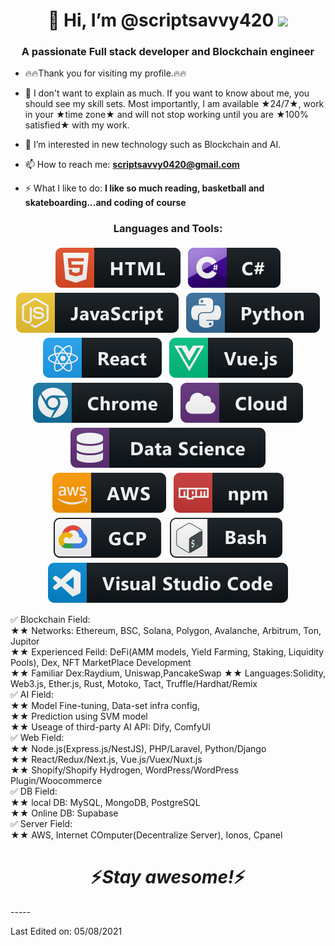 
<h1 align="center">👋 Hi, I’m @scriptsavvy420 <img height="40" src="https://emoji.gg/assets/emoji/7333-parrotdance.gif"></h1>
<h3 align="center">A passionate Full stack developer and Blockchain engineer</h3>

- 🔥🔥Thank you for visiting my profile.🔥🔥



- 👀 I don't want to explain as much. If you want to know about me, you should see my skill sets.
  Most importantly, I am available ★24/7★, work in your ★time zone★ and will not stop working until you are ★100% satisfied★ with my work.

- 👀 I’m interested in new technology such as Blockchain and AI.

- 📫 How to reach me: **scriptsavvy0420@gmail.com**

- ⚡ What I like to do: **I like so much reading, basketball and skateboarding...and coding of course**


<h3 align="center">Languages and Tools:</h3>

<p align="center">
  <!-- For more icons please follow  https://github.com/MikeCodesDotNET/ColoredBadges -->
  <img src="https://raw.githubusercontent.com/8bithemant/8bithemant/master/svg/dev/languages/html.svg" alt="html" style="vertical-align:top; margin:4px">    
  <img src="https://raw.githubusercontent.com/8bithemant/8bithemant/master/svg/dev/languages/csharp.svg" alt="csharp" style="vertical-align:top; margin:4px">
  <img src="https://raw.githubusercontent.com/8bithemant/8bithemant/master/svg/dev/languages/js.svg" alt="js" style="vertical-align:top; margin:4px">
  <img src="https://raw.githubusercontent.com/8bithemant/8bithemant/master/svg/dev/languages/python.svg" alt="python" style="vertical-align:top; margin:4px">
  <img src="https://raw.githubusercontent.com/8bithemant/8bithemant/master/svg/dev/frameworks/react.svg" alt="react" style="vertical-align:top; margin:4px">
  <img src="https://raw.githubusercontent.com/8bithemant/8bithemant/master/svg/dev/frameworks/vue.svg" alt="vue" style="vertical-align:top; margin:4px">
  <img src="https://raw.githubusercontent.com/8bithemant/8bithemant/master/svg/dev/misc/chrome.svg" alt="chrome" style="vertical-align:top; margin:4px">
  <img src="https://raw.githubusercontent.com/8bithemant/8bithemant/master/svg/dev/misc/cloud.svg" alt="cloud" style="vertical-align:top; margin:4px">
  <img src="https://raw.githubusercontent.com/8bithemant/8bithemant/master/svg/dev/misc/datascience.svg" alt="datascience" style="vertical-align:top; margin:4px">
  <img src="https://raw.githubusercontent.com/8bithemant/8bithemant/master/svg/dev/services/aws.svg" alt="aws" style="vertical-align:top; margin:4px">
  <img src="https://raw.githubusercontent.com/8bithemant/8bithemant/master/svg/dev/services/npm.svg" alt="npm" style="vertical-align:top; margin:4px">
  <img src="https://raw.githubusercontent.com/8bithemant/8bithemant/master/svg/dev/services/gcp.svg" alt="gcp" style="vertical-align:top; margin:4px">
  <img src="https://raw.githubusercontent.com/8bithemant/8bithemant/master/svg/dev/tools/bash.svg" alt="bash" style="vertical-align:top; margin:4px">
  <img src="https://raw.githubusercontent.com/8bithemant/8bithemant/master/svg/dev/tools/visualstudio_code.svg" alt="vscode" style="vertical-align:top; margin:4px">
</p>

✅ Blockchain Field:<br/>
★★ Networks: Ethereum, BSC, Solana, Polygon, Avalanche, Arbitrum, Ton, Jupitor<br/>
★★ Experienced Feild: DeFi(AMM models, Yield Farming, Staking, Liquidity Pools), Dex, NFT MarketPlace Development<br/>
★★ Familiar Dex:Raydium, Uniswap,PancakeSwap
★★ Languages:Solidity, Web3.js, Ether.js, Rust, Motoko, Tact, Truffle/Hardhat/Remix<br/>
✅  AI Field:<br/>
★★ Model Fine-tuning, Data-set infra config, <br/>
★★ Prediction using SVM model<br/>
★★ Useage of third-party AI API: Dify, ComfyUI  <br/>
✅  Web Field:<br/>
★★ Node.js(Express.js/NestJS), PHP/Laravel, Python/Django<br/>
★★ React/Redux/Next.js, Vue.js/Vuex/Nuxt.js<br/>
★★ Shopify/Shopify Hydrogen, WordPress/WordPress Plugin/Woocommerce<br/>
✅  DB Field:<br/>
★★ local DB: MySQL, MongoDB, PostgreSQL<br/>
★★ Online DB: Supabase<br/>
✅  Server Field:<br/>
★★ AWS, Internet COmputer(Decentralize Server), Ionos, Cpanel<br/>


<h1 align='center'>⚡️<i>Stay awesome!</i>⚡️</h1>
-----

Last Edited on: 05/08/2021

<!---
scriptsavvy420/scriptsavvy420 is a ✨ special ✨ repository because its `README.md` (this file) appears on your GitHub profile.
You can click the Preview link to take a look at your changes.
--->
